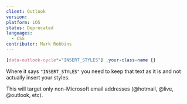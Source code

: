 ```yaml
---
client: Outlook
version:
platform: iOS
status: Deprecated
languages:
  - CSS
contributor: Mark Robbins
---
```


```css
[data-outlook-cycle*="INSERT_STYLES"] .your-class-name {}
```

Where it says `"INSERT_STYLES"` you need to keep that text as it is and not actually insert your styles.

This will target only non-Microsoft email addresses (@hotmail, @live, @outlook, etc).
